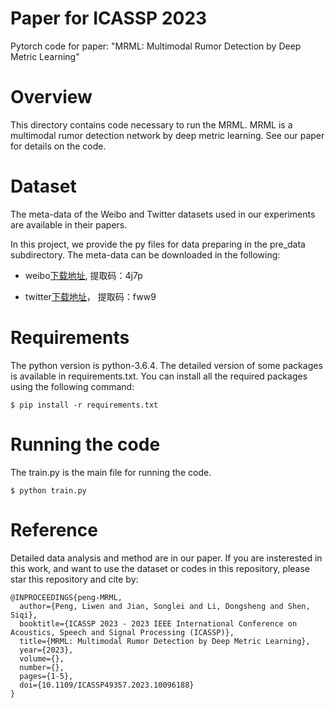 # Paper for ICASSP 2023
Pytorch code for paper: "MRML: Multimodal Rumor Detection by Deep Metric Learning"

# Overview
This directory contains code necessary to run the MRML. MRML is a multimodal rumor detection network by deep metric learning. See our paper for details on the code.

# Dataset
The meta-data of the Weibo and Twitter datasets used in our experiments are available in their papers. 

In this project, we provide the py files for data preparing in the pre_data subdirectory. 
The meta-data can be downloaded in the following:

- weibo[下载地址](https://pan.baidu.com/s/1S0OxCWRvXsP2cOWdDt_BRg), 提取码：4j7p

- twitter[下载地址](https://pan.baidu.com/s/1GOLqfw4n0XaR33AR7fSqVg)， 提取码：fww9
  

# Requirements
The python version is python-3.6.4. The detailed version of some packages is available in requirements.txt.
You can install all the required packages using the following command:
```
$ pip install -r requirements.txt
```

# Running the code
The train.py is the main file for running the code.
```
$ python train.py
```
# Reference
Detailed data analysis and method are in our paper.
If you are insterested in this work, and want to use the dataset or codes in this repository, please star this repository and cite by:
```
@INPROCEEDINGS{peng-MRML,
  author={Peng, Liwen and Jian, Songlei and Li, Dongsheng and Shen, Siqi},
  booktitle={ICASSP 2023 - 2023 IEEE International Conference on Acoustics, Speech and Signal Processing (ICASSP)}, 
  title={MRML: Multimodal Rumor Detection by Deep Metric Learning}, 
  year={2023},
  volume={},
  number={},
  pages={1-5},
  doi={10.1109/ICASSP49357.2023.10096188}
}
```
